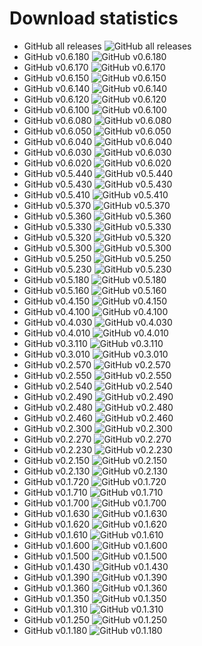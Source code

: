 ﻿# Download statistics

- GitHub all releases   ![GitHub all releases](https://img.shields.io/github/downloads/DamianMorozov/OpenTgResearcher/total?style=social)
- GitHub v0.6.180		![GitHub v0.6.180](https://img.shields.io/github/downloads/DamianMorozov/OpenTgResearcher/v0.6.180/total?style=social)
- GitHub v0.6.170		![GitHub v0.6.170](https://img.shields.io/github/downloads/DamianMorozov/OpenTgResearcher/v0.6.170/total?style=social)
- GitHub v0.6.150		![GitHub v0.6.150](https://img.shields.io/github/downloads/DamianMorozov/OpenTgResearcher/v0.6.150/total?style=social)
- GitHub v0.6.140		![GitHub v0.6.140](https://img.shields.io/github/downloads/DamianMorozov/OpenTgResearcher/v0.6.140/total?style=social)
- GitHub v0.6.120		![GitHub v0.6.120](https://img.shields.io/github/downloads/DamianMorozov/OpenTgResearcher/v0.6.120/total?style=social)
- GitHub v0.6.100		![GitHub v0.6.100](https://img.shields.io/github/downloads/DamianMorozov/OpenTgResearcher/v0.6.100/total?style=social)
- GitHub v0.6.080		![GitHub v0.6.080](https://img.shields.io/github/downloads/DamianMorozov/OpenTgResearcher/v0.6.080/total?style=social)
- GitHub v0.6.050		![GitHub v0.6.050](https://img.shields.io/github/downloads/DamianMorozov/OpenTgResearcher/v0.6.050/total?style=social)
- GitHub v0.6.040		![GitHub v0.6.040](https://img.shields.io/github/downloads/DamianMorozov/OpenTgResearcher/v0.6.040/total?style=social)
- GitHub v0.6.030		![GitHub v0.6.030](https://img.shields.io/github/downloads/DamianMorozov/OpenTgResearcher/v0.6.030/total?style=social)
- GitHub v0.6.020		![GitHub v0.6.020](https://img.shields.io/github/downloads/DamianMorozov/OpenTgResearcher/v0.6.020/total?style=social)
- GitHub v0.5.440		![GitHub v0.5.440](https://img.shields.io/github/downloads/DamianMorozov/OpenTgResearcher/v0.5.440/total?style=social)
- GitHub v0.5.430		![GitHub v0.5.430](https://img.shields.io/github/downloads/DamianMorozov/OpenTgResearcher/v0.5.430/total?style=social)
- GitHub v0.5.410		![GitHub v0.5.410](https://img.shields.io/github/downloads/DamianMorozov/OpenTgResearcher/v0.5.410/total?style=social)
- GitHub v0.5.370		![GitHub v0.5.370](https://img.shields.io/github/downloads/DamianMorozov/OpenTgResearcher/v0.5.370/total?style=social)
- GitHub v0.5.360		![GitHub v0.5.360](https://img.shields.io/github/downloads/DamianMorozov/OpenTgResearcher/v0.5.360/total?style=social)
- GitHub v0.5.330		![GitHub v0.5.330](https://img.shields.io/github/downloads/DamianMorozov/OpenTgResearcher/v0.5.330/total?style=social)
- GitHub v0.5.320		![GitHub v0.5.320](https://img.shields.io/github/downloads/DamianMorozov/OpenTgResearcher/v0.5.320/total?style=social)
- GitHub v0.5.300		![GitHub v0.5.300](https://img.shields.io/github/downloads/DamianMorozov/OpenTgResearcher/v0.5.300/total?style=social)
- GitHub v0.5.250		![GitHub v0.5.250](https://img.shields.io/github/downloads/DamianMorozov/OpenTgResearcher/v0.5.250/total?style=social)
- GitHub v0.5.230		![GitHub v0.5.230](https://img.shields.io/github/downloads/DamianMorozov/OpenTgResearcher/v0.5.230/total?style=social)
- GitHub v0.5.180		![GitHub v0.5.180](https://img.shields.io/github/downloads/DamianMorozov/OpenTgResearcher/v0.5.180/total?style=social)
- GitHub v0.5.160		![GitHub v0.5.160](https://img.shields.io/github/downloads/DamianMorozov/OpenTgResearcher/v0.5.160/total?style=social)
- GitHub v0.4.150		![GitHub v0.4.150](https://img.shields.io/github/downloads/DamianMorozov/OpenTgResearcher/v0.4.150/total?style=social)
- GitHub v0.4.100		![GitHub v0.4.100](https://img.shields.io/github/downloads/DamianMorozov/OpenTgResearcher/v0.4.100/total?style=social)
- GitHub v0.4.030		![GitHub v0.4.030](https://img.shields.io/github/downloads/DamianMorozov/OpenTgResearcher/v0.4.030/total?style=social)
- GitHub v0.4.010		![GitHub v0.4.010](https://img.shields.io/github/downloads/DamianMorozov/OpenTgResearcher/v0.4.010/total?style=social)
- GitHub v0.3.110		![GitHub v0.3.110](https://img.shields.io/github/downloads/DamianMorozov/OpenTgResearcher/v0.3.110/total?style=social)
- GitHub v0.3.010		![GitHub v0.3.010](https://img.shields.io/github/downloads/DamianMorozov/OpenTgResearcher/v0.3.010/total?style=social)
- GitHub v0.2.570		![GitHub v0.2.570](https://img.shields.io/github/downloads/DamianMorozov/OpenTgResearcher/v0.2.570/total?style=social)
- GitHub v0.2.550		![GitHub v0.2.550](https://img.shields.io/github/downloads/DamianMorozov/OpenTgResearcher/v0.2.550/total?style=social)
- GitHub v0.2.540		![GitHub v0.2.540](https://img.shields.io/github/downloads/DamianMorozov/OpenTgResearcher/v0.2.540/total?style=social)
- GitHub v0.2.490		![GitHub v0.2.490](https://img.shields.io/github/downloads/DamianMorozov/OpenTgResearcher/v0.2.490/total?style=social)
- GitHub v0.2.480		![GitHub v0.2.480](https://img.shields.io/github/downloads/DamianMorozov/OpenTgResearcher/v0.2.480/total?style=social)
- GitHub v0.2.460		![GitHub v0.2.460](https://img.shields.io/github/downloads/DamianMorozov/OpenTgResearcher/v0.2.460/total?style=social)
- GitHub v0.2.300		![GitHub v0.2.300](https://img.shields.io/github/downloads/DamianMorozov/OpenTgResearcher/v0.2.300/total?style=social)
- GitHub v0.2.270		![GitHub v0.2.270](https://img.shields.io/github/downloads/DamianMorozov/OpenTgResearcher/v0.2.270/total?style=social)
- GitHub v0.2.230		![GitHub v0.2.230](https://img.shields.io/github/downloads/DamianMorozov/OpenTgResearcher/v0.2.230/total?style=social)
- GitHub v0.2.150		![GitHub v0.2.150](https://img.shields.io/github/downloads/DamianMorozov/OpenTgResearcher/v0.2.150/total?style=social)
- GitHub v0.2.130		![GitHub v0.2.130](https://img.shields.io/github/downloads/DamianMorozov/OpenTgResearcher/v0.2.130/total?style=social)
- GitHub v0.1.720		![GitHub v0.1.720](https://img.shields.io/github/downloads/DamianMorozov/OpenTgResearcher/v0.1.720/total?style=social)
- GitHub v0.1.710		![GitHub v0.1.710](https://img.shields.io/github/downloads/DamianMorozov/OpenTgResearcher/v0.1.710/total?style=social)
- GitHub v0.1.700		![GitHub v0.1.700](https://img.shields.io/github/downloads/DamianMorozov/OpenTgResearcher/v0.1.700/total?style=social)
- GitHub v0.1.630		![GitHub v0.1.630](https://img.shields.io/github/downloads/DamianMorozov/OpenTgResearcher/v0.1.630/total?style=social)
- GitHub v0.1.620		![GitHub v0.1.620](https://img.shields.io/github/downloads/DamianMorozov/OpenTgResearcher/v0.1.620/total?style=social)
- GitHub v0.1.610		![GitHub v0.1.610](https://img.shields.io/github/downloads/DamianMorozov/OpenTgResearcher/v0.1.610/total?style=social)
- GitHub v0.1.600		![GitHub v0.1.600](https://img.shields.io/github/downloads/DamianMorozov/OpenTgResearcher/v0.1.600/total?style=social)
- GitHub v0.1.500		![GitHub v0.1.500](https://img.shields.io/github/downloads/DamianMorozov/OpenTgResearcher/v0.1.500/total?style=social)
- GitHub v0.1.430		![GitHub v0.1.430](https://img.shields.io/github/downloads/DamianMorozov/OpenTgResearcher/v0.1.430/total?style=social)
- GitHub v0.1.390		![GitHub v0.1.390](https://img.shields.io/github/downloads/DamianMorozov/OpenTgResearcher/v0.1.390/total?style=social)
- GitHub v0.1.360		![GitHub v0.1.360](https://img.shields.io/github/downloads/DamianMorozov/OpenTgResearcher/v0.1.360/total?style=social)
- GitHub v0.1.350		![GitHub v0.1.350](https://img.shields.io/github/downloads/DamianMorozov/OpenTgResearcher/v0.1.350/total?style=social)
- GitHub v0.1.310		![GitHub v0.1.310](https://img.shields.io/github/downloads/DamianMorozov/OpenTgResearcher/v0.1.310/total?style=social)
- GitHub v0.1.250		![GitHub v0.1.250](https://img.shields.io/github/downloads/DamianMorozov/OpenTgResearcher/v0.1.250/total?style=social)
- GitHub v0.1.180		![GitHub v0.1.180](https://img.shields.io/github/downloads/DamianMorozov/OpenTgResearcher/v0.1.180/total?style=social)
